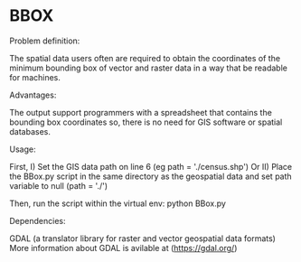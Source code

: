 # BBOX

Problem definition:

The spatial data users often are required to obtain the coordinates of the minimum bounding box of vector and raster data in a way that be readable for machines. 


Advantages:

The output support programmers with a spreadsheet that contains the bounding box coordinates so, there is no need for GIS software or spatial databases.

Usage:

First,
    I) Set the GIS data path on line 6 (eg path = './census.shp')
Or
    II) Place the BBox.py script in the same directory as the geospatial data and set path variable to null (path = './')

Then, run the script within the virtual env:
    python BBox.py


Dependencies:

GDAL (a translator library for raster and vector geospatial data formats)
More information about GDAL is avilable at (https://gdal.org/)
